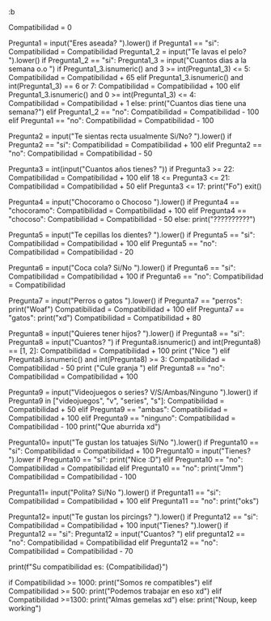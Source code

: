 :b

Compatibilidad = 0

Pregunta1 = input("Eres aseada? ").lower()
if Pregunta1 == "si":
    Compatibilidad = Compatibilidad
    Pregunta1_2 = input("Te lavas el pelo? ").lower()
    if Pregunta1_2 == "si":
        Pregunta1_3 = input("Cuantos dias a la semana o.o ")
        if Pregunta1_3.isnumeric() and 3 >= int(Pregunta1_3) <= 5:
            Compatibilidad = Compatibilidad + 65
        elif Pregunta1_3.isnumeric() and int(Pregunta1_3) == 6 or 7:
            Compatibilidad = Compatibilidad + 100
        elif Pregunta1_3.isnumeric() and 0 >= int(Pregunta1_3) <= 4:  
            Compatibilidad = Compatibilidad + 1
        else:
            print("Cuantos dias tiene una semana?")
    elif Pregunta1_2 == "no":
        Compatibilidad = Compatibilidad - 100
elif Pregunta1 == "no":
    Compatibilidad = Compatibilidad - 100

Pregunta2 = input("Te sientas recta usualmente Si/No? ").lower()
if Pregunta2 == "si":
    Compatibilidad = Compatibilidad + 100
elif Pregunta2 == "no":
        Compatibilidad = Compatibilidad - 50

Pregunta3 = int(input("Cuantos años tienes? "))
if Pregunta3 >= 22:
    Compatibilidad = Compatibilidad + 100
elif 18 <= Pregunta3 <= 21:
    Compatibilidad = Compatibilidad + 50
elif Pregunta3 <= 17:
    print("Fo")
    exit()


Pregunta4 = input("Chocoramo o Chocoso ").lower()
if Pregunta4 == "chocoramo":
    Compatibilidad = Compatibilidad + 100
elif Pregunta4 == "chocoso":
        Compatibilidad = Compatibilidad - 50
else:
    print("??????????")
        
Pregunta5 = input("Te cepillas los dientes? ").lower()
if Pregunta5 == "si":
    Compatibilidad = Compatibilidad + 100
elif Pregunta5 == "no":
    Compatibilidad = Compatibilidad - 20


Pregunta6 = input("Coca cola? Si/No ").lower()
if Pregunta6 == "si":
    Compatibilidad = Compatibilidad + 100
    if Pregunta6 == "no":
        Compatibilidad = Compatibilidad


Pregunta7 = input("Perros o gatos ").lower()
if Pregunta7 == "perros":
    print("Woaf")
    Compatibilidad = Compatibilidad + 100
elif Pregunta7 == "gatos":
    print("xd")
    Compatibilidad = Compatibilidad + 80


Pregunta8 = input("Quieres tener hijos? ").lower()
if Pregunta8 == "si":
    Pregunta8 = input("Cuantos? ")
    if Pregunta8.isnumeric() and int(Pregunta8) == [1, 2]:
        Compatibilidad = Compatibilidad + 100
        print ("Nice ")
    elif Pregunta8.isnumeric() and int(Pregunta8) >= 3:
        Compatibilidad = Compatibilidad - 50
        print ("Cule granja ")
elif Pregunta8 == "no":
    Compatibilidad = Compatibilidad + 100
    

Pregunta9 = input("Videojuegos o series? V/S/Ambas/Ninguno ").lower()
if Pregunta9 in ["videojuegos", "v", "series", "s"]:
    Compatibilidad = Compatibilidad + 50
elif Pregunta9 == "ambas":
    Compatibilidad = Compatibilidad + 100
elif Pregunta9 == "ninguno":
    Compatibilidad = Compatibilidad - 100
    print("Que aburrida xd")

Pregunta10= input("Te gustan los tatuajes Si/No ").lower()
if Pregunta10 == "si":
    Compatibilidad = Compatibilidad + 100
    Pregunta10 = input("Tienes? ").lower
    if Pregunta10 == "si":
        print("Nice :D")
    elif Pregunta10 == "no":
        Compatibilidad = Compatibilidad
elif Pregunta10 == "no":
    print("Jmm")
    Compatibilidad = Compatibilidad - 100
    

Pregunta11= input("Polita? Si/No ").lower()
if Pregunta11 == "si":
    Compatibilidad = Compatibilidad + 100
elif Pregunta11 == "no":
    print("oks")


Pregunta12= input("Te gustan los pircings? ").lower()
if Pregunta12 == "si":
    Compatibilidad = Compatibilidad + 100
    input("Tienes? ").lower()
    if Pregunta12 == "si":
        Pregunta12 = input("Cuantos? ")
    elif pregunta12 == "no":
        Compatibilidad = Compatibilidad
elif Pregunta12 == "no":
    Compatibilidad = Compatibilidad - 70

print(f"Su compatibilidad es: {Compatibilidad}")

if Compatibilidad >= 1000:
    print("Somos re compatibles")
elif Compatibilidad >= 500:
    print("Podemos trabajar en eso xd")
elif Compatibilidad >=1300:
    print("Almas gemelas xd")
else:
    print("Noup, keep working")
